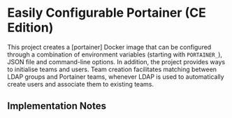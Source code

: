 # Easily Configurable Portainer (CE Edition)

This project creates a [portainer] Docker image that can be configured through a
combination of environment variables (starting with `PORTAINER_`), JSON file and
command-line options. In addition, the project provides ways to initialise teams
and users. Team creation facilitates matching between LDAP groups and Portainer
teams, whenever LDAP is used to automatically create users and associate them to
existing teams.

## Implementation Notes
